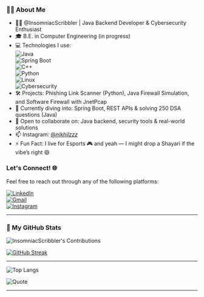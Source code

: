 ### 🙋‍♂️ About Me

- 👨‍💻 @InsomniacScribbler | Java Backend Developer & Cybersecurity Enthusiast
- 🎓 B.E. in Computer Engineering (in progress)
- 💻 Technologies I use:  
  ![Java](https://img.shields.io/badge/Java-007396?style=for-the-badge&logo=java&logoColor=white)  
  ![Spring Boot](https://img.shields.io/badge/Spring_Boot-6DB33F?style=for-the-badge&logo=spring-boot&logoColor=white)  
  ![C++](https://img.shields.io/badge/C++-00599C?style=for-the-badge&logo=c%2B%2B&logoColor=white)  
  ![Python](https://img.shields.io/badge/Python-3776AB?style=for-the-badge&logo=python&logoColor=white)  
  ![Linux](https://img.shields.io/badge/Linux-FCC624?style=for-the-badge&logo=linux&logoColor=white)  
  ![Cybersecurity](https://img.shields.io/badge/Cybersecurity-%F0%9F%94%92-blue?style=for-the-badge)
- 🛠️ Projects: Phishing Link Scanner (Python), Java Firewall Simulation, and Software Firewall with JnetPcap
- 🌱 Currently diving into: Spring Boot, REST APIs & solving 250 DSA questions (Java)
- 🤝 Open to collaborate on: Java backend, security tools & real-world solutions
- 📫 Instagram: [@_nikhilzzz_](https://instagram.com/_nikhilzzz_)
- ⚡ Fun Fact: I live for Esports 🎮 and yeah — I might drop a Shayari if the vibe’s right 😄

### Let's Connect! 🌐

Feel free to reach out through any of the following platforms:

[![LinkedIn](https://img.shields.io/badge/LinkedIn-blue?style=for-the-badge&logo=linkedin&logoColor=white)](https://linkedin.com/in/nikhil-singh-776045259)  
[![Gmail](https://img.shields.io/badge/Gmail-D14836?style=for-the-badge&logo=gmail&logoColor=white)](mailto:singhnikhilsingh21@gmail.com)  
[![Instagram](https://img.shields.io/badge/Instagram-E4405F?style=for-the-badge&logo=instagram&logoColor=white)](https://instagram.com/_nikhilzzz_)

---

### 🚀 My GitHub Stats

![InsomniacScribbler's Contributions](https://github-readme-stats.vercel.app/api?username=InsomniacScribbler&show_icons=true&count_private=true&include_all_commits=true&hide=issues&custom_title=Total%20Contributions&theme=radical)

[![GitHub Streak](https://streak-stats.demolab.com?user=InsomniacScribbler&theme=radical)](https://github.com/InsomniacScribbler)

---

![Top Langs](https://github-readme-stats.vercel.app/api/top-langs/?username=InsomniacScribbler&layout=compact&theme=radical)

![Quote](https://quotes-github-readme.vercel.app/api?type=horizontal&theme=tokyonight)

---

<!---
InsomniacScribbler/InsomniacScribbler is a ✨ special ✨ repository because its `README.md` (this file) appears on your GitHub profile.
You can click the Preview link to take a look at your changes.
--->
